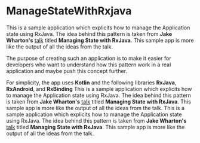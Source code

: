 # ManageStateWithRxjava
This is a sample application which explicits how to manage the Application state using RxJava. The idea behind this pattern is taken from **Jake Wharton's** [talk](https://www.youtube.com/watch?v=0IKHxjkgop4) titled **Managing State with RxJava**. This sample app is more like the output of all the ideas from the talk.

The purpose of creating such an application is to make it easier for developers who want to understand how this pattern work in a real application and maybe push this concept further.

For simplicity, the app uses **Kotlin** and the following libraries **RxJava**, **RxAndroid**, and **RxBinding**
This is a sample application which explicits how to manage the Application state using RxJava. The idea behind this pattern is taken from **Jake Wharton's** [talk](https://www.youtube.com/watch?v=0IKHxjkgop4) titled **Managing State with RxJava**. This sample app is more like the output of all the ideas from the talk.
This is a sample application which explicits how to manage the Application state using RxJava. The idea behind this pattern is taken from **Jake Wharton's** [talk](https://www.youtube.com/watch?v=0IKHxjkgop4) titled **Managing State with RxJava**. This sample app is more like the output of all the ideas from the talk.
